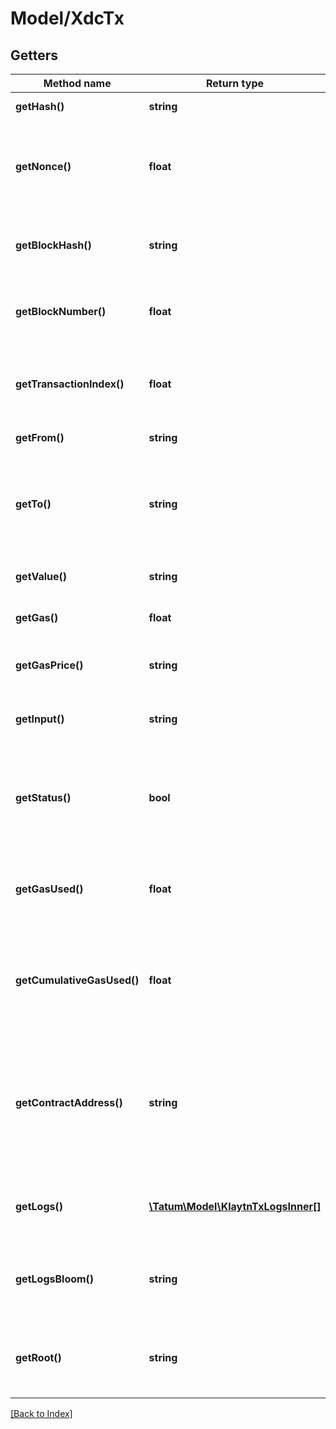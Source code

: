 # Model/XdcTx

## Getters

Method name | Return type | Description | Notes
------------ | ------------- | ------------- | -------------
**getHash()** | **string** | Hash of the transaction. | [optional]
**getNonce()** | **float** | The number of transactions made by the sender prior to this one. | [optional]
**getBlockHash()** | **string** | Hash of the block where this transaction was in. | [optional]
**getBlockNumber()** | **float** | Block number where this transaction was in. | [optional]
**getTransactionIndex()** | **float** | Integer of the transactions index position in the block. | [optional]
**getFrom()** | **string** | Address of the sender. | [optional]
**getTo()** | **string** | Address of the receiver. 'null' when its a contract creation transaction. | [optional]
**getValue()** | **string** | Value transferred in wei. | [optional]
**getGas()** | **float** | Gas provided by the sender. | [optional]
**getGasPrice()** | **string** | Gas price provided by the sender in wei. | [optional]
**getInput()** | **string** | The data sent along with the transaction. | [optional]
**getStatus()** | **bool** | TRUE if the transaction was successful, FALSE, if the EVM reverted the transaction. | [optional]
**getGasUsed()** | **float** | The amount of gas used by this specific transaction alone. | [optional]
**getCumulativeGasUsed()** | **float** | The total amount of gas used when this transaction was executed in the block. | [optional]
**getContractAddress()** | **string** | The contract address created, if the transaction was a contract creation, otherwise null. | [optional]
**getLogs()** | [**\Tatum\Model\KlaytnTxLogsInner[]**](KlaytnTxLogsInner.md) | Log events, that happened in this transaction. | [optional]
**getLogsBloom()** | **string** | Bloom filter for light clients to quickly retrieve related logs. | [optional]
**getRoot()** | **string** | 32 bytes of post-transaction stateroot (pre Byzantium) | [optional]

[[Back to Index]](../index.md)
